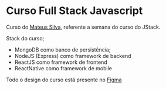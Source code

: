 # Curso Full Stack Javascript

Curso do [Mateus Silva](https://jstack.com.br/), referente a semana do curso do JStack.

Stack do curso;

- MongoDB como banco de persistência;
- NodeJS (Express) como framework de backend
- ReactJS como framework de frontend
- ReactNative como framework de mobile

Todo o design do curso está presente no [Figma](https://www.figma.com/file/WToLAikx89TL2AG1QrVos5/WAITERAPP)
